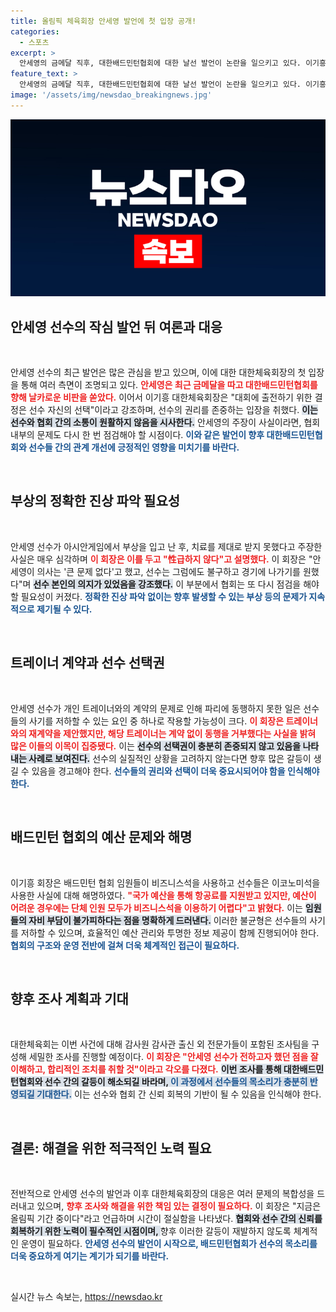 ```yaml
---
title: 올림픽 체육회장 안세영 발언에 첫 입장 공개!
categories:
  - 스포츠
excerpt: >
  안세영의 금메달 직후, 대한배드민턴협회에 대한 날선 발언이 논란을 일으키고 있다. 이기흥 회장은 성급한 표현이라며 조사를 예고했지만, 선수의 진의는 미지수. 이 사건의 뒤에는 어떤 이야기가 숨어 있을까? 클릭하여 상세히 확인해보세요!
feature_text: >
  안세영의 금메달 직후, 대한배드민턴협회에 대한 날선 발언이 논란을 일으키고 있다. 이기흥 회장은 성급한 표현이라며 조사를 예고했지만, 선수의 진의는 미지수. 이 사건의 뒤에는 어떤 이야기가 숨어 있을까? 클릭하여 상세히 확인해보세요!
image: '/assets/img/newsdao_breakingnews.jpg'
---
```


<p><img src="/assets/img/newsdao_breakingnews.jpg" alt="koreaapp 속보" /></p>

<h2 data-ke-size="size26">안세영 선수의 작심 발언 뒤 여론과 대응</h2>

<p data-ke-size="size16">&nbsp;</p>

<p>안세영 선수의 최근 발언은 많은 관심을 받고 있으며, 이에 대한 대한체육회장의 첫 입장을 통해 여러 측면이 조명되고 있다. <b><span style="color: #ee2323;">안세영은 최근 금메달을 따고 대한배드민턴협회를 향해 날카로운 비판을 쏟았다.</span></b> 이어서 이기흥 대한체육회장은 "대회에 출전하기 위한 결정은 선수 자신의 선택"이라고 강조하며, 선수의 권리를 존중하는 입장을 취했다. <b><span style="background-color: #21538527;">이는 선수와 협회 간의 소통이 원활하지 않음을 시사한다.</span></b> 안세영의 주장이 사실이라면, 협회 내부의 문제도 다시 한 번 점검해야 할 시점이다. <b><span style="color: #1a5490;">이와 같은 발언이 향후 대한배드민턴협회와 선수들 간의 관계 개선에 긍정적인 영향을 미치기를 바란다.</span></b></p>

<p data-ke-size="size16">&nbsp;</p>

<h2 data-ke-size="size26">부상의 정확한 진상 파악 필요성</h2>

<p data-ke-size="size16">&nbsp;</p>

<p>안세영 선수가 아시안게임에서 부상을 입고 난 후, 치료를 제대로 받지 못했다고 주장한 사실은 매우 심각하며 <b><span style="color: #ee2323;">이 회장은 이를 두고 "性급하지 않다"고 설명했다.</span></b> 이 회장은 "안세영이 의사는 '큰 문제 없다'고 했고, 선수는 그럼에도 불구하고 경기에 나가기를 원했다"며 <b><span style="background-color: #21538527;">선수 본인의 의지가 있었음을 강조했다.</span></b> 이 부분에서 협회는 또 다시 점검을 해야 할 필요성이 커졌다. <b><span style="color: #1a5490;">정확한 진상 파악 없이는 향후 발생할 수 있는 부상 등의 문제가 지속적으로 제기될 수 있다.</span></b></p>

<p data-ke-size="size16">&nbsp;</p>

<h2 data-ke-size="size26">트레이너 계약과 선수 선택권</h2>

<p data-ke-size="size16">&nbsp;</p>

<p>안세영 선수가 개인 트레이너와의 계약의 문제로 인해 파리에 동행하지 못한 일은 선수들의 사기를 저하할 수 있는 요인 중 하나로 작용할 가능성이 크다. <b><span style="color: #ee2323;">이 회장은 트레이너와의 재계약을 제안했지만, 해당 트레이너는 계약 없이 동행을 거부했다는 사실을 밝혀 많은 이들의 이목이 집중됐다.</span></b> 이는 <b><span style="background-color: #21538527;">선수의 선택권이 충분히 존중되지 않고 있음을 나타내는 사례로 보여진다.</span></b> 선수의 실질적인 상황을 고려하지 않는다면 향후 많은 갈등이 생길 수 있음을 경고해야 한다. <b><span style="color: #1a5490;">선수들의 권리와 선택이 더욱 중요시되어야 함을 인식해야 한다.</span></b></p>

<p data-ke-size="size16">&nbsp;</p>

<h2 data-ke-size="size26">배드민턴 협회의 예산 문제와 해명</h2>

<p data-ke-size="size16">&nbsp;</p>

<p>이기흥 회장은 배드민턴 협회 임원들이 비즈니스석을 사용하고 선수들은 이코노미석을 사용한 사실에 대해 해명하였다. <b><span style="color: #ee2323;">"국가 예산을 통해 항공료를 지원받고 있지만, 예산이 어려운 경우에는 단체 인원 모두가 비즈니스석을 이용하기 어렵다"고 밝혔다.</span></b> 이는 <b><span style="background-color: #21538527;">임원들의 자비 부담이 불가피하다는 점을 명확하게 드러낸다.</span></b> 이러한 불균형은 선수들의 사기를 저하할 수 있으며, 효율적인 예산 관리와 투명한 정보 제공이 함께 진행되어야 한다. <b><span style="color: #1a5490;">협회의 구조와 운영 전반에 걸쳐 더욱 체계적인 접근이 필요하다.</span></b></p>

<p data-ke-size="size16">&nbsp;</p>

<h2 data-ke-size="size26">향후 조사 계획과 기대</h2>

<p data-ke-size="size16">&nbsp;</p>

<p>대한체육회는 이번 사건에 대해 감사원 감사관 출신 외 전문가들이 포함된 조사팀을 구성해 세밀한 조사를 진행할 예정이다. <b><span style="color: #ee2323;">이 회장은 "안세영 선수가 전하고자 했던 점을 잘 이해하고, 합리적인 조치를 취할 것"이라고 각오를 다졌다.</span></b> <b><span style="background-color: #21538527;">이번 조사를 통해 대한배드민턴협회와 선수 간의 갈등이 해소되길 바라며, <span style="color: #1a5490;">이 과정에서 선수들의 목소리가 충분히 반영되길 기대한다.</span></span></b> 이는 선수와 협회 간 신뢰 회복의 기반이 될 수 있음을 인식해야 한다.</p>

<p data-ke-size="size16">&nbsp;</p>

<h2 data-ke-size="size26">결론: 해결을 위한 적극적인 노력 필요</h2>

<p data-ke-size="size16">&nbsp;</p>

<p>전반적으로 안세영 선수의 발언과 이후 대한체육회장의 대응은 여러 문제의 복합성을 드러내고 있으며, <b><span style="color: #ee2323;">향후 조사와 해결을 위한 책임 있는 결정이 필요하다.</span></b> 이 회장은 "지금은 올림픽 기간 중이다"라고 언급하며 시간이 절실함을 나타냈다. <b><span style="background-color: #21538527;">협회와 선수 간의 신뢰를 회복하기 위한 노력이 필수적인 시점이며, </span></b> 향후 이러한 갈등이 재발하지 않도록 체계적인 운영이 필요하다. <b><span style="color: #1a5490;">안세영 선수의 발언이 시작으로, 배드민턴협회가 선수의 목소리를 더욱 중요하게 여기는 계기가 되기를 바란다.</span></b></p>

<p data-ke-size="size16">&nbsp;</p>
실시간 뉴스 속보는, <a href="https://newsdao.kr" rel="dofollow">https://newsdao.kr</a>


